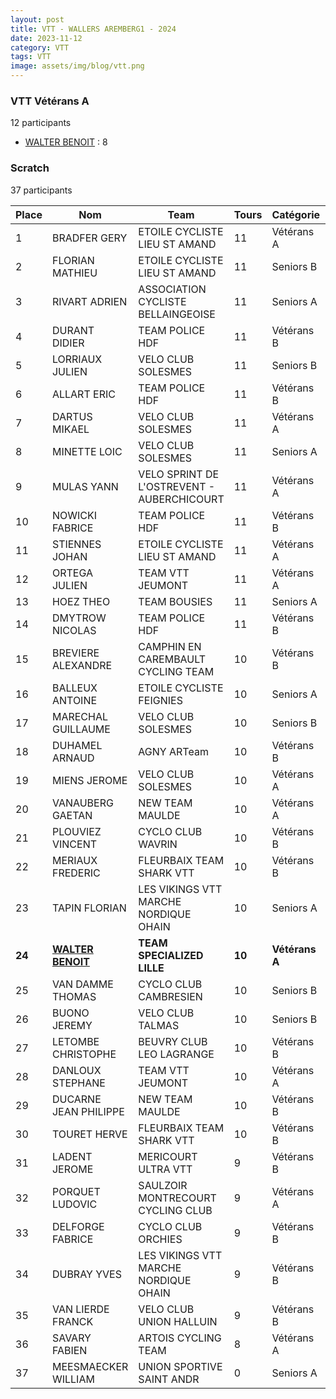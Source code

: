 ```yaml
---
layout: post
title: VTT - WALLERS AREMBERG1 - 2024
date: 2023-11-12
category: VTT
tags: VTT
image: assets/img/blog/vtt.png
---
```


### VTT Vétérans A
12 participants
- [WALTER BENOIT](https://teamspecializedlille.cc/coureurs/walterbenoit) : 8

### Scratch
37 participants

| Place | Nom | Team | Tours | Catégorie | Temps |
|---|---|---|---|---|---|
| 1 | BRADFER GERY | ETOILE CYCLISTE LIEU ST AMAND | 11 | Vétérans A | 0:51:52 | 
| 2 | FLORIAN MATHIEU | ETOILE CYCLISTE LIEU ST AMAND | 11 | Seniors B | 0:51:53 | 
| 3 | RIVART ADRIEN | ASSOCIATION CYCLISTE BELLAINGEOISE | 11 | Seniors A | 0:52:18 | 
| 4 | DURANT DIDIER | TEAM POLICE HDF | 11 | Vétérans B | 0:53:24 | 
| 5 | LORRIAUX JULIEN | VELO CLUB SOLESMES | 11 | Seniors B | 0:53:32 | 
| 6 | ALLART ERIC | TEAM POLICE HDF | 11 | Vétérans B | 0:53:33 | 
| 7 | DARTUS MIKAEL | VELO CLUB SOLESMES | 11 | Vétérans A | 0:53:57 | 
| 8 | MINETTE LOIC | VELO CLUB SOLESMES | 11 | Seniors A | 0:54:3 | 
| 9 | MULAS YANN | VELO SPRINT DE L'OSTREVENT - AUBERCHICOURT | 11 | Vétérans A | 0:54:32 | 
| 10 | NOWICKI FABRICE | TEAM POLICE HDF | 11 | Vétérans B | 0:55:6 | 
| 11 | STIENNES JOHAN | ETOILE CYCLISTE LIEU ST AMAND | 11 | Vétérans A | 0:55:17 | 
| 12 | ORTEGA JULIEN | TEAM VTT JEUMONT | 11 | Vétérans A | 0:55:48 | 
| 13 | HOEZ THEO | TEAM BOUSIES | 11 | Seniors A | 0:56:25 | 
| 14 | DMYTROW NICOLAS | TEAM POLICE HDF | 11 | Vétérans B | 0:57:17 | 
| 15 | BREVIERE ALEXANDRE | CAMPHIN EN CAREMBAULT CYCLING TEAM | 10 | Vétérans B | 0:52:54 | 
| 16 | BALLEUX ANTOINE | ETOILE CYCLISTE FEIGNIES | 10 | Seniors A | 0:53:0 | 
| 17 | MARECHAL GUILLAUME | VELO CLUB SOLESMES | 10 | Seniors B | 0:53:6 | 
| 18 | DUHAMEL ARNAUD | AGNY ARTeam | 10 | Vétérans B | 0:53:14 | 
| 19 | MIENS JEROME | VELO CLUB SOLESMES | 10 | Vétérans A | 0:53:25 | 
| 20 | VANAUBERG GAETAN | NEW TEAM MAULDE | 10 | Vétérans A | 0:54:12 | 
| 21 | PLOUVIEZ VINCENT | CYCLO CLUB WAVRIN | 10 | Vétérans B | 0:54:31 | 
| 22 | MERIAUX FREDERIC | FLEURBAIX TEAM SHARK VTT | 10 | Vétérans B | 0:54:34 | 
| 23 | TAPIN FLORIAN | LES VIKINGS VTT MARCHE NORDIQUE OHAIN | 10 | Seniors A | 0:55:11 | 
| **24** | **[WALTER BENOIT](https://teamspecializedlille.cc/coureurs/walterbenoit)** | **TEAM SPECIALIZED LILLE** | **10** | **Vétérans A** | **0:55:18** | 
| 25 | VAN DAMME THOMAS | CYCLO CLUB CAMBRESIEN | 10 | Seniors B | 0:55:19 | 
| 26 | BUONO JEREMY | VELO CLUB TALMAS | 10 | Seniors B | 0:55:20 | 
| 27 | LETOMBE CHRISTOPHE | BEUVRY CLUB LEO LAGRANGE | 10 | Vétérans B | 0:56:3 | 
| 28 | DANLOUX STEPHANE | TEAM VTT JEUMONT | 10 | Vétérans A | 0:56:53 | 
| 29 | DUCARNE JEAN PHILIPPE | NEW TEAM MAULDE | 10 | Vétérans B | 0:56:53 | 
| 30 | TOURET HERVE | FLEURBAIX TEAM SHARK VTT | 10 | Vétérans B | 0:57:25 | 
| 31 | LADENT JEROME | MERICOURT ULTRA VTT | 9 | Vétérans B | 0:52:28 | 
| 32 | PORQUET LUDOVIC | SAULZOIR MONTRECOURT CYCLING CLUB | 9 | Vétérans A | 0:52:34 | 
| 33 | DELFORGE FABRICE | CYCLO CLUB ORCHIES | 9 | Vétérans B | 0:53:5 | 
| 34 | DUBRAY YVES | LES VIKINGS VTT MARCHE NORDIQUE OHAIN | 9 | Vétérans B | 0:58:8 | 
| 35 | VAN LIERDE FRANCK | VELO CLUB UNION HALLUIN | 9 | Vétérans B | 0:58:36 | 
| 36 | SAVARY FABIEN | ARTOIS CYCLING TEAM | 8 | Vétérans A | 0:54:47 | 
| 37 | MEESMAECKER WILLIAM | UNION SPORTIVE SAINT ANDR | 0 | Seniors A | 0:38:53 | 
